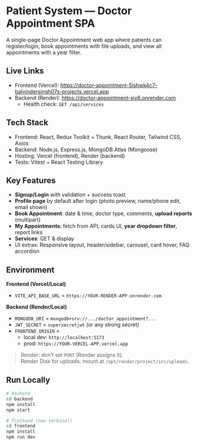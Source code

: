 # Patient System — Doctor Appointment SPA

A single-page Doctor Appointment web app where patients can register/login, book appointments with file uploads, and view all appointments with a year filter.

## Live Links
- Frontend (Vercel): https://doctor-appointment-5lshwk4c7-balvindersingh07s-projects.vercel.app
- Backend (Render): https://doctor-appointment-siv8.onrender.com
  - Health check: `GET /api/services`

## Tech Stack
- Frontend: React, Redux Toolkit + Thunk, React Router, Tailwind CSS, Axios
- Backend: Node.js, Express.js, MongoDB Atlas (Mongoose)
- Hosting: Vercel (frontend), Render (backend)
- Tests: Vitest + React Testing Library

## Key Features
- **Signup/Login** with validation + success toast
- **Profile page** by default after login (photo preview, name/phone edit, email shown)
- **Book Appointment**: date & time, doctor type, comments, **upload reports** (multipart)
- **My Appointments**: fetch from API, cards UI, **year dropdown filter**, report links
- **Services**: GET & display
- UI extras: Responsive layout, header/sidebar, carousel, card hover, FAQ accordion

## Environment
**Frontend (Vercel/Local)**  
- `VITE_API_BASE_URL` = `https://YOUR-RENDER-APP.onrender.com`

**Backend (Render/Local)**
- `MONGODB_URI` = `mongodb+srv://.../doctor_appointment?...`
- `JWT_SECRET` = `supersecretjwt` (or any strong secret)
- `FRONTEND_ORIGIN` =
  - local dev: `http://localhost:5173`
  - prod: `https://YOUR-VERCEL-APP.vercel.app`

> Render: don’t set `PORT` (Render assigns it).  
> Render Disk for uploads: mount at `/opt/render/project/src/uploads`.

## Run Locally
```bash
# backend
cd backend
npm install
npm start

# frontend (new terminal)
cd frontend
npm install
npm run dev
